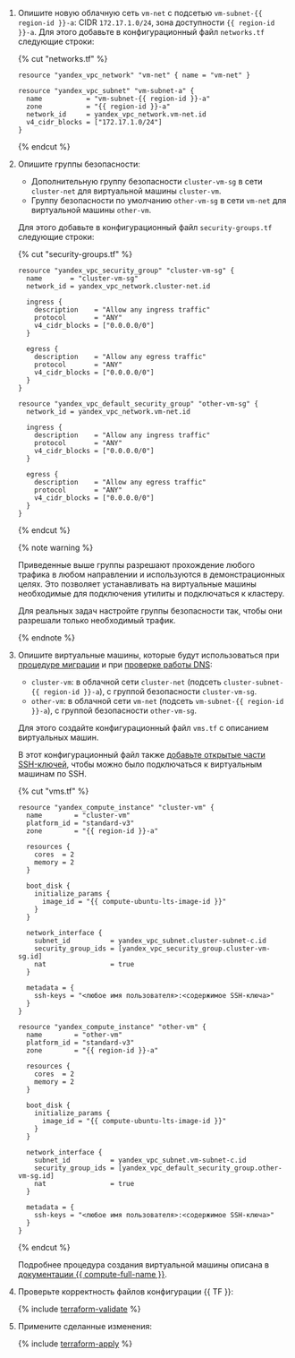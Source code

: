 1. Опишите новую облачную сеть `vm-net` с подсетью `vm-subnet-{{ region-id }}-a`: CIDR `172.17.1.0/24`, зона доступности `{{ region-id }}-a`. Для этого добавьте в конфигурационный файл `networks.tf` следующие строки:

    {% cut "networks.tf" %}

    ```hcl
    resource "yandex_vpc_network" "vm-net" { name = "vm-net" }
    
    resource "yandex_vpc_subnet" "vm-subnet-a" {
      name           = "vm-subnet-{{ region-id }}-a"
      zone           = "{{ region-id }}-a"
      network_id     = yandex_vpc_network.vm-net.id
      v4_cidr_blocks = ["172.17.1.0/24"]
    }
    ```

    {% endcut %}

1. Опишите группы безопасности:

    * Дополнительную группу безопасности `cluster-vm-sg` в сети `cluster-net` для виртуальной машины `cluster-vm`.
    * Группу безопасности по умолчанию `other-vm-sg` в сети `vm-net` для виртуальной машины `other-vm`.

    Для этого добавьте в конфигурационный файл `security-groups.tf` следующие строки:

    {% cut "security-groups.tf" %}

    ```hcl
    resource "yandex_vpc_security_group" "cluster-vm-sg" {
      name       = "cluster-vm-sg"
      network_id = yandex_vpc_network.cluster-net.id
    
      ingress {
        description    = "Allow any ingress traffic"
        protocol       = "ANY"
        v4_cidr_blocks = ["0.0.0.0/0"]
      }
    
      egress {
        description    = "Allow any egress traffic"
        protocol       = "ANY"
        v4_cidr_blocks = ["0.0.0.0/0"]
      }
    }
    
    resource "yandex_vpc_default_security_group" "other-vm-sg" {
      network_id = yandex_vpc_network.vm-net.id
    
      ingress {
        description    = "Allow any ingress traffic"
        protocol       = "ANY"
        v4_cidr_blocks = ["0.0.0.0/0"]
      }
    
      egress {
        description    = "Allow any egress traffic"
        protocol       = "ANY"
        v4_cidr_blocks = ["0.0.0.0/0"]
      }
    }
    ```

    {% endcut %}

    {% note warning %}

    Приведенные выше группы разрешают прохождение любого трафика в любом направлении и используются в демонстрационных целях. Это позволяет устанавливать на виртуальные машины необходимые для подключения утилиты и подключаться к кластеру.

    Для реальных задач настройте группы безопасности так, чтобы они разрешали только необходимый трафик.

    {% endnote %}

1. Опишите виртуальные машины, которые будут использоваться при [процедуре миграции](#do-actions-for-migration) и при [проверке работы DNS](#check-cluster-availability):

    * `cluster-vm`: в облачной сети `cluster-net` (подсеть `cluster-subnet-{{ region-id }}-a`), с группой безопасности `cluster-vm-sg`.
    * `other-vm`: в облачной сети `vm-net` (подсеть `vm-subnet-{{ region-id }}-a`), с группой безопасности `other-vm-sg`.

    Для этого создайте конфигурационный файл `vms.tf` с описанием виртуальных машин.

        
    В этот конфигурационный файл также [добавьте открытые части SSH-ключей](../../../compute/operations/vm-connect/ssh.md#creating-ssh-keys), чтобы можно было подключаться к виртуальным машинам по SSH.

    {% cut "vms.tf" %}

    ```hcl
    resource "yandex_compute_instance" "cluster-vm" {
      name        = "cluster-vm"
      platform_id = "standard-v3"
      zone        = "{{ region-id }}-a"
    
      resources {
        cores  = 2
        memory = 2
      }
    
      boot_disk {
        initialize_params {
          image_id = "{{ compute-ubuntu-lts-image-id }}"
        }
      }
    
      network_interface {
        subnet_id          = yandex_vpc_subnet.cluster-subnet-c.id
        security_group_ids = [yandex_vpc_security_group.cluster-vm-sg.id]
        nat                = true
      }
    
      metadata = {
        ssh-keys = "<любое имя пользователя>:<содержимое SSH-ключа>"
      }
    }
    
    resource "yandex_compute_instance" "other-vm" {
      name        = "other-vm"
      platform_id = "standard-v3"
      zone        = "{{ region-id }}-a"
    
      resources {
        cores  = 2
        memory = 2
      }
    
      boot_disk {
        initialize_params {
          image_id = "{{ compute-ubuntu-lts-image-id }}"
        }
      }
    
      network_interface {
        subnet_id          = yandex_vpc_subnet.vm-subnet-c.id
        security_group_ids = [yandex_vpc_default_security_group.other-vm-sg.id]
        nat                = true
      }
    
      metadata = {
        ssh-keys = "<любое имя пользователя>:<содержимое SSH-ключа>"
      }
    }
    ```

    {% endcut %}

        
    Подробнее процедура создания виртуальной машины описана в [документации {{ compute-full-name }}](../../../compute/operations/vm-create/create-linux-vm.md).

1. Проверьте корректность файлов конфигурации {{ TF }}:

    {% include [terraform-validate](../../../_includes/mdb/terraform/validate.md) %}

1. Примените сделанные изменения:

    {% include [terraform-apply](../../../_includes/mdb/terraform/apply.md) %}

